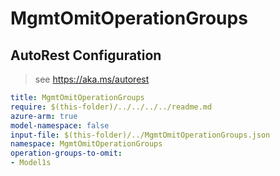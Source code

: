 # MgmtOmitOperationGroups

## AutoRest Configuration

> see https://aka.ms/autorest

``` yaml
title: MgmtOmitOperationGroups
require: $(this-folder)/../../../../readme.md
azure-arm: true
model-namespace: false
input-file: $(this-folder)/../MgmtOmitOperationGroups.json
namespace: MgmtOmitOperationGroups
operation-groups-to-omit:
- Model1s
```
